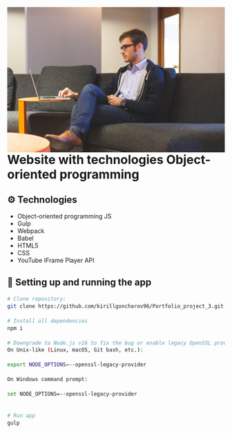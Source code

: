 <img align="left" src="dist/assets/img/mainbg.jpg" atl="preview"/>



# Website with technologies Object-oriented programming


## ⚙ Technologies
-  Object-oriented programming JS
-  Gulp
-  Webpack
-  Babel
-  HTML5
-  CSS
-  YouTube IFrame Player API

## 🔌 Setting up and running the app

```bash
# Clone repository:
git clone https://github.com/kirillgoncharov96/Portfolio_project_3.git

# Install all dependencies
npm i

# Downgrade to Node.js v16 to fix the bug or enable legacy OpenSSL provider:
On Unix-like (Linux, macOS, Git bash, etc.):

export NODE_OPTIONS=--openssl-legacy-provider

On Windows command prompt:

set NODE_OPTIONS=--openssl-legacy-provider


# Run app
gulp
```
